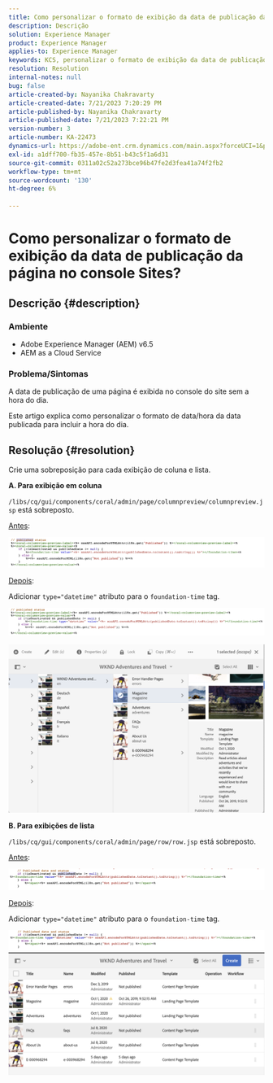 ```yaml
---
title: Como personalizar o formato de exibição da data de publicação da página no console Sites?
description: Descrição
solution: Experience Manager
product: Experience Manager
applies-to: Experience Manager
keywords: KCS, personalizar o formato de exibição da data de publicação para incluir hora, AEM, console do site
resolution: Resolution
internal-notes: null
bug: false
article-created-by: Nayanika Chakravarty
article-created-date: 7/21/2023 7:20:29 PM
article-published-by: Nayanika Chakravarty
article-published-date: 7/21/2023 7:22:21 PM
version-number: 3
article-number: KA-22473
dynamics-url: https://adobe-ent.crm.dynamics.com/main.aspx?forceUCI=1&pagetype=entityrecord&etn=knowledgearticle&id=7deee0a5-fb27-ee11-9966-6045bd006ce9
exl-id: a1dff700-fb35-457e-8b51-b43c5f1a6d31
source-git-commit: 0311a02c52a273bce96b47fe2d3fea41a74f2fb2
workflow-type: tm+mt
source-wordcount: '130'
ht-degree: 6%

---
```


# Como personalizar o formato de exibição da data de publicação da página no console Sites?

## Descrição {#description}


### Ambiente

- Adobe Experience Manager (AEM) v6.5
- AEM as a Cloud Service


### Problema/Sintomas

A data de publicação de uma página é exibida no console do site sem a hora do dia.

Este artigo explica como personalizar o formato de data/hora da data publicada para incluir a hora do dia.


## Resolução {#resolution}


Crie uma sobreposição para cada exibição de coluna e lista.

<b>A. Para exibição em coluna</b>

`/libs/cq/gui/components/coral/admin/page/columnpreview/columnpreview.jsp` está sobreposto.

<u>Antes</u>:

![](assets/76d8eda9-2625-ee11-9cbe-6045bd006a22.png)

<u>Depois</u>:

Adicionar `type="datetime"` atributo para o `foundation-time` tag.

![](assets/bc3fccb7-2625-ee11-9cbe-6045bd006a22.png)

![](assets/4b4c42f9-2625-ee11-9cbe-6045bd006a22.png)

<b>B. Para exibições de lista</b>

`/libs/cq/gui/components/coral/admin/page/row/row.jsp` está sobreposto.

<u>Antes</u>:

![](assets/b4d354c8-2625-ee11-9cbe-6045bd006a22.png)

<u>Depois</u>:

Adicionar `type="datetime"` atributo para o `foundation-time` tag.

![](assets/82f75cd6-2625-ee11-9cbe-6045bd006a22.png)
![](assets/807c0517-2725-ee11-9cbe-6045bd006a22.png)
